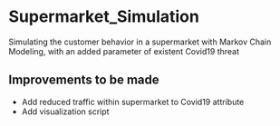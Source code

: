 # Supermarket_Simulation
Simulating the customer behavior in a supermarket with Markov Chain Modeling, with an added parameter of existent Covid19 threat

## Improvements to be made

- Add reduced traffic within supermarket to Covid19 attribute
- Add visualization script

